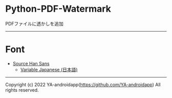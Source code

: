 # Python-PDF-Watermark

PDFファイルに透かしを追加

---

# Font

- [Source Han Sans](https://github.com/adobe-fonts/source-han-sans/tree/release)
  - [Variable Japanese (日本語)](https://github.com/adobe-fonts/source-han-sans/raw/release/Variable/TTF/SourceHanSans-VF.ttf)

---

Copyright (c) 2022 YA-androidapp(https://github.com/YA-androidapp) All rights reserved.
